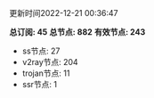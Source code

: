 更新时间2022-12-21 00:36:47

**总订阅: 45**
**总节点: 882**
**有效节点: 243**
- ss节点: 27
- v2ray节点: 204
- trojan节点: 11
- ssr节点: 1
